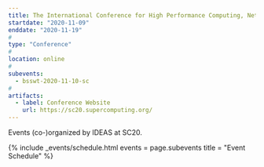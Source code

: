 ```yaml
---
title: The International Conference for High Performance Computing, Networking, Storage, and Analysis (SC20)
startdate: "2020-11-09"
enddate: "2020-11-19"
#
type: "Conference" 
#
location: online
#
subevents:
  - bsswt-2020-11-10-sc
#
artifacts:
  - label: Conference Website
    url: https://sc20.supercomputing.org/
---
```


Events (co-)organized by IDEAS at SC20.

{% include _events/schedule.html
   events = page.subevents
   title = "Event Schedule"
%}
